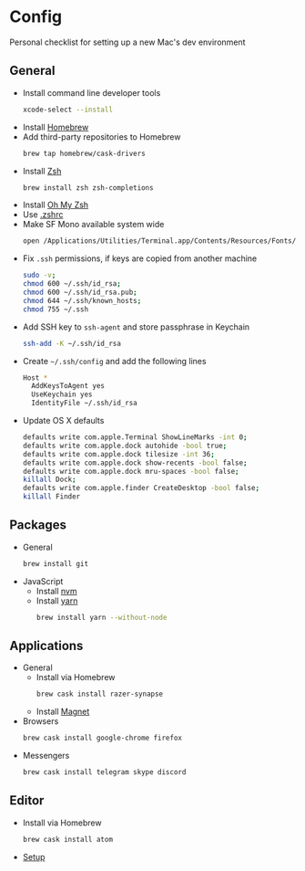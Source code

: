 # Config
Personal checklist for setting up a new Mac's dev environment

## General
- Install command line developer tools
  ```sh
  xcode-select --install
  ```
- Install [Homebrew](https://brew.sh)
- Add third-party repositories to Homebrew
  ```sh
  brew tap homebrew/cask-drivers
  ```
- Install [Zsh](http://www.zsh.org)
  ```sh
  brew install zsh zsh-completions
  ```
- Install [Oh My Zsh](https://github.com/robbyrussell/oh-my-zsh)
- Use [.zshrc](https://github.com/sun1x/config/blob/master/.zshrc)
- Make SF Mono available system wide
  ```sh
  open /Applications/Utilities/Terminal.app/Contents/Resources/Fonts/*
  ```
- Fix `.ssh` permissions, if keys are copied from another machine
  ```sh
  sudo -v;
  chmod 600 ~/.ssh/id_rsa;
  chmod 600 ~/.ssh/id_rsa.pub;
  chmod 644 ~/.ssh/known_hosts;
  chmod 755 ~/.ssh
  ```
- Add SSH key to `ssh-agent` and store passphrase in Keychain
  ```sh
  ssh-add -K ~/.ssh/id_rsa
  ```
- Create `~/.ssh/config` and add the following lines
  ```sh
  Host *
    AddKeysToAgent yes
    UseKeychain yes
    IdentityFile ~/.ssh/id_rsa
  ```
- Update OS X defaults
  ```sh
  defaults write com.apple.Terminal ShowLineMarks -int 0;
  defaults write com.apple.dock autohide -bool true;
  defaults write com.apple.dock tilesize -int 36;
  defaults write com.apple.dock show-recents -bool false;
  defaults write com.apple.dock mru-spaces -bool false;
  killall Dock;
  defaults write com.apple.finder CreateDesktop -bool false;
  killall Finder
  ```

## Packages
- General
  ```sh
  brew install git
  ```
- JavaScript
  - Install [nvm](https://github.com/creationix/nvm)
  - Install [yarn](https://yarnpkg.com)
    ```sh
    brew install yarn --without-node
    ```

## Applications
- General
  - Install via Homebrew
    ```sh
    brew cask install razer-synapse
    ```
  - Install [Magnet](https://itunes.apple.com/ua/app/magnet/id441258766)
- Browsers
  ```sh
  brew cask install google-chrome firefox
  ```
- Messengers
  ```sh
  brew cask install telegram skype discord
  ```

## Editor
- Install via Homebrew
  ```sh
  brew cask install atom
  ```
- [Setup](https://github.com/sun1x/config/blob/master/atom)
